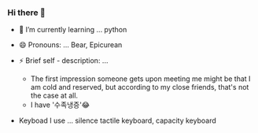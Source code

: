 ### Hi there 👋

- 🌱 I’m currently learning ... python
- 😄 Pronouns: ... Bear, Epicurean
- ⚡ Brief self - description: ... 
  - The first impression someone gets upon meeting me might be that I am cold and reserved, but according to my close friends, that's not the case at all.
  - I have '수족냉증'😂

- Keyboad I use ... silence tactile keyboard, capacity keyboard
